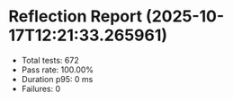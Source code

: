 # Reflection Report (2025-10-17T12:21:33.265961)

- Total tests: 672
- Pass rate: 100.00%
- Duration p95: 0 ms
- Failures: 0

